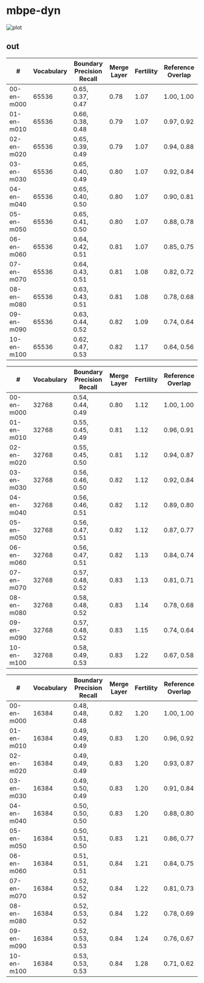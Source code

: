 # mbpe-dyn

![plot](assets/plot.svg)

## out

| #          | Vocabulary | Boundary Precision Recall | Merge Layer | Fertility | Reference Overlap |
|------------|------------|---------------------------|-------------|-----------|-------------------|
| 00-en-m000 | 65536      | 0.65, 0.37, 0.47          | 0.78        | 1.07      | 1.00, 1.00        |
| 01-en-m010 | 65536      | 0.66, 0.38, 0.48          | 0.79        | 1.07      | 0.97, 0.92        |
| 02-en-m020 | 65536      | 0.65, 0.39, 0.49          | 0.79        | 1.07      | 0.94, 0.88        |
| 03-en-m030 | 65536      | 0.65, 0.40, 0.49          | 0.80        | 1.07      | 0.92, 0.84        |
| 04-en-m040 | 65536      | 0.65, 0.40, 0.50          | 0.80        | 1.07      | 0.90, 0.81        |
| 05-en-m050 | 65536      | 0.65, 0.41, 0.50          | 0.80        | 1.07      | 0.88, 0.78        |
| 06-en-m060 | 65536      | 0.64, 0.42, 0.51          | 0.81        | 1.07      | 0.85, 0.75        |
| 07-en-m070 | 65536      | 0.64, 0.43, 0.51          | 0.81        | 1.08      | 0.82, 0.72        |
| 08-en-m080 | 65536      | 0.63, 0.43, 0.51          | 0.81        | 1.08      | 0.78, 0.68        |
| 09-en-m090 | 65536      | 0.63, 0.44, 0.52          | 0.82        | 1.09      | 0.74, 0.64        |
| 10-en-m100 | 65536      | 0.62, 0.47, 0.53          | 0.82        | 1.17      | 0.64, 0.56        |

| #          | Vocabulary | Boundary Precision Recall | Merge Layer | Fertility | Reference Overlap |
|------------|------------|---------------------------|-------------|-----------|-------------------|
| 00-en-m000 | 32768      | 0.54, 0.44, 0.49          | 0.80        | 1.12      | 1.00, 1.00        |
| 01-en-m010 | 32768      | 0.55, 0.45, 0.49          | 0.81        | 1.12      | 0.96, 0.91        |
| 02-en-m020 | 32768      | 0.55, 0.45, 0.50          | 0.81        | 1.12      | 0.94, 0.87        |
| 03-en-m030 | 32768      | 0.56, 0.46, 0.50          | 0.82        | 1.12      | 0.92, 0.84        |
| 04-en-m040 | 32768      | 0.56, 0.46, 0.51          | 0.82        | 1.12      | 0.89, 0.80        |
| 05-en-m050 | 32768      | 0.56, 0.47, 0.51          | 0.82        | 1.12      | 0.87, 0.77        |
| 06-en-m060 | 32768      | 0.56, 0.47, 0.51          | 0.82        | 1.13      | 0.84, 0.74        |
| 07-en-m070 | 32768      | 0.57, 0.48, 0.52          | 0.83        | 1.13      | 0.81, 0.71        |
| 08-en-m080 | 32768      | 0.58, 0.48, 0.52          | 0.83        | 1.14      | 0.78, 0.68        |
| 09-en-m090 | 32768      | 0.57, 0.48, 0.52          | 0.83        | 1.15      | 0.74, 0.64        |
| 10-en-m100 | 32768      | 0.58, 0.49, 0.53          | 0.83        | 1.22      | 0.67, 0.58        |

| #          | Vocabulary | Boundary Precision Recall | Merge Layer | Fertility | Reference Overlap |
|------------|------------|---------------------------|-------------|-----------|-------------------|
| 00-en-m000 | 16384      | 0.48, 0.48, 0.48          | 0.82        | 1.20      | 1.00, 1.00        |
| 01-en-m010 | 16384      | 0.49, 0.49, 0.49          | 0.83        | 1.20      | 0.96, 0.92        |
| 02-en-m020 | 16384      | 0.49, 0.49, 0.49          | 0.83        | 1.20      | 0.93, 0.87        |
| 03-en-m030 | 16384      | 0.49, 0.50, 0.49          | 0.83        | 1.20      | 0.91, 0.84        |
| 04-en-m040 | 16384      | 0.50, 0.50, 0.50          | 0.83        | 1.20      | 0.88, 0.80        |
| 05-en-m050 | 16384      | 0.50, 0.51, 0.50          | 0.83        | 1.21      | 0.86, 0.77        |
| 06-en-m060 | 16384      | 0.51, 0.51, 0.51          | 0.84        | 1.21      | 0.84, 0.75        |
| 07-en-m070 | 16384      | 0.52, 0.52, 0.52          | 0.84        | 1.22      | 0.81, 0.73        |
| 08-en-m080 | 16384      | 0.52, 0.53, 0.52          | 0.84        | 1.22      | 0.78, 0.69        |
| 09-en-m090 | 16384      | 0.52, 0.53, 0.53          | 0.84        | 1.24      | 0.76, 0.67        |
| 10-en-m100 | 16384      | 0.53, 0.53, 0.53          | 0.84        | 1.28      | 0.71, 0.62        |